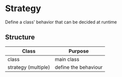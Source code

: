 # Strategy

Define a class' behavior that can be decided at runtime

## Structure

| Class | Purpose |
|-------|---------|
| class | main class |
| strategy (multiple) | define the behaviour |
